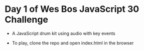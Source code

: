 # Day 1 of Wes Bos JavaScript 30 Challenge

- A JavaScript drum kit using audio with key events


- To play, clone the repo and open index.html in the browser
